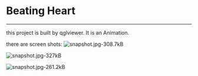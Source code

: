 # Beating Heart


---

this project is built by qglviewer. It is an Animation.

there are screen shots:
![snapshot.jpg-308.7kB][1]


![snapshot.jpg-327kB][2]


![snapshot.jpg-261.2kB][3]


  [1]: http://static.zybuluo.com/lancelot-vim/xmeuh53notvaf26d5raunh5d/snapshot.jpg
  [2]: http://static.zybuluo.com/lancelot-vim/ltivtxcqksrdzt3cpwoc1414/snapshot.jpg
  [3]: http://static.zybuluo.com/lancelot-vim/qogmb0bjl1yqug6pyv2q2x1t/snapshot.jpg
